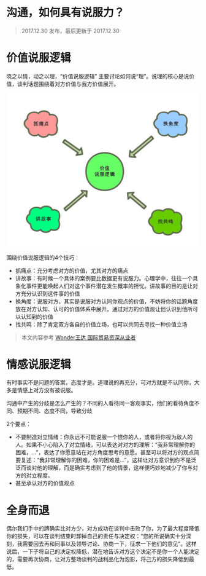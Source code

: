 沟通，如何具有说服力？
===

> 2017.12.30 发布，最后更新于 2017.12.30

# 价值说服逻辑

晓之以情，动之以理，“价值说服逻辑” 主要讨论如何说“理”。说理的核心是说价值，谈判话题围绕着对方价值与我方价值展开。

![价值说服逻辑](../../media/03/value.png)

围绕价值说服逻辑的4个技巧：

* 抓痛点：充分考虑对方的价值，尤其对方的痛点
* 讲故事：有时候一个具体的案例要比数据更有说服力。心理学中，往往一个具象化事件更能唤起人们对这个事件潜在发生概率的担忧。讲故事的目的是让对方充分认识到这件事的价值
* 换角度：说服对方，其实是说服对方认同你观点的价值，不妨将你的话题角度放在对方认知、认可的价值体系中展开。通过对方的价值观让他认识到他所可以认知到的价值
* 找共鸣：除了肯定双方各自的价值立场，也可以共同去寻找一种价值立场

> 本文内容参考 [Wonder王达 国际贸易资深从业者](https://www.zhihu.com/people/wdar20000/activities)

# 情感说服逻辑

有时事实不是问题的答案，态度才是。道理说的再充分，可对方就是不认同你，大多是情感上对方没有被说服。

沟通中产生的分歧是怎么产生的？不同的人看待同一客观事实，他们的看待角度不同、预期不同、态度不同，导致分歧

2个要点：

* 不要制造对立情绪：你永远不可能说服一个恨你的人，或者将你视为敌人的人。如果不小心陷入了对立情绪，可以表达对对方的理解：“我非常理解你的困难，...”，表达了你愿意站在对方角度思考的意愿。甚至可以将对方的观点简要复述：“我非常理解你的困难，你的困难是...”，这样让对方意识到你不是泛泛而谈对他的理解，而是确实考虑到了他的情景，这样便巧妙地减少了你与对方的对立程度。
* 甚至承认对方的价值观点

# 全身而退

偶尔我们手中的牌确实比对方少，对方成功在谈判中击败了你，为了最大程度降低你的损失，可以在谈判结束时卸掉自己的责任与决定权：“您的所说确实十分深刻，我需要回去再和同事以及领导讨论、协商一下，征求一下他们的意见”。这样说后，一下子将自己的决定权降低，潜在地告诉对方这个决定不是你一个人能决定的，需要再次协商，让对方整场谈判的战利品化为泡影，将己方的损失降低到最低。
